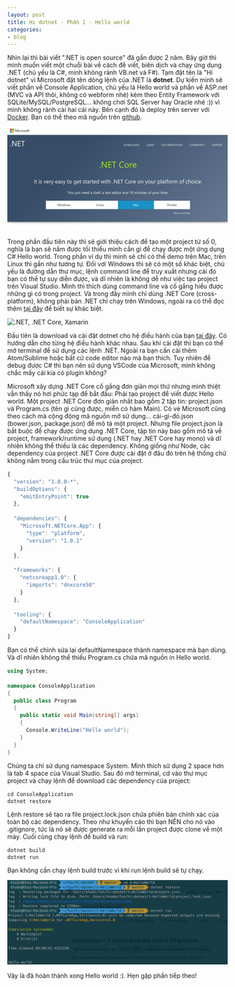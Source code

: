```yaml
---
layout: post
title: Hi dotnet - Phần 1 - Hello world
categories:
- blog
---
```


Nhìn lại thì bài viết ".NET is open source" đã gần được 2 năm. Bây giờ thì mình muốn viết một chuỗi bài về cách để viết, biên dịch và chạy ứng dụng .NET (chủ yếu là C#, mình không rảnh VB.net và F#). Tạm đặt tên là "Hi dotnet" vì Microsoft đặt tên dòng lệnh của .NET là **dotnet**. Dự kiến mình sẽ viết phần về Console Application, chủ yếu là Hello world và  phần về ASP.net (MVC và API thôi, không có webform nhé) kèm theo Entity Framework với SQLite/MySQL/PostgreSQL... không chơi SQL Server hay Oracle nhé :)) vì mình không rảnh cài hai cái này. Bên cạnh đó là deploy trên server với [Docker](https://www.docker.com/). Bạn có thể theo mã nguồn trên [github](https://github.com/nguyenkha/hi-dotnet).

![.NET Core](/assets/img/dotnet-0.png)

Trong phần đầu tiên này thì sẽ giới thiệu cách để tạo một project từ số 0, nghĩa là bạn sẽ nắm được tối thiểu mình cần gì để chạy được một ứng dụng C# Hello world. Trong phần ví dụ thì mình sẽ chỉ có thể demo trên Mac, trên Linux thì gần như tương tự. Đối vơi Windows thì sẽ có một số khác biệt, chủ yếu là đường dẫn thư mục, lệnh command line để truy xuất nhưng cái đó bạn có thể tự suy diễn được, và dĩ nhiên là không dễ như việc tạo project trên Visual Studio. Mình thì thích dùng command line và cố gắng hiểu được những gì có trong project. Và trong đây mình chỉ dùng .NET Core (cross-platform), không phải bản .NET chỉ chạy trên Windows, ngoài ra có thể đọc thêm [tại đây](https://blogs.msdn.microsoft.com/dotnet/2016/09/26/introducing-net-standard/) để biết sự khác biệt.

![.NET, .NET Core, Xamarin](https://msdnshared.blob.core.windows.net/media/2016/09/dotnet-tomorrow.png)

Đầu tiên là download và cài đặt dotnet cho hệ điều hành của bạn [tại đây](https://www.microsoft.com/net/core). Có hướng dẫn cho từng hệ điều hành khác nhau. Sau khi cài đặt thì bạn có thể mở terminal để sử dụng các lệnh .NET. Ngoài ra bạn cần cài thêm Atom/Sublime hoặc bất cứ code editor nào mà bạn thích. Tuy nhiên để debug được C# thì bạn nên sử dụng VSCode của Microsoft, mình không chắc mấy cái kia có plugin không?

Microsoft xây dựng .NET Core cố gắng đơn giản mọi thứ nhưng mình thiệt vẫn thấy nó hơi phức tạp để bắt đầu: Phải tạo project để viết được Hello world. Một project .NET Core đơn giản nhất bao gồm 2 tập tin: project.json và Program.cs (tên gì cũng được, miễn có hàm Main). Có vẻ Microsoft cũng theo cách mà cộng động mã nguồn mở sử dụng... cái-gì-đó.json (bower.json, package.json) để mô tả một project. Nhưng file project.json là bắt buộc để chạy được ứng dụng .NET Core, tập tin này bao gồm mô tả về project, framework/runtime sử dụng (.NET hay .NET Core hay mono) và dĩ nhiên không thể thiếu là các dependency. Không giống như Node, các dependency của project .NET Core được cài đặt ở đâu đó trên hệ thống chứ không nằm trong cấu trúc thư mục của project.

```javascript
{
  "version": "1.0.0-*",
  "buildOptions": {
    "emitEntryPoint": true
  },

  "dependencies": {
    "Microsoft.NETCore.App": {
      "type": "platform",
      "version": "1.0.1"
    }
  },

  "frameworks": {
    "netcoreapp1.0": {
      "imports": "dnxcore50"
    }
  },

  "tooling": {
    "defaultNamespace": "ConsoleApplication"
  }
}
```

Bạn có thể chỉnh sửa lại defaultNamespace thành namespace mà bạn dùng. Và dĩ nhiên không thể thiếu Program.cs chứa mã nguồn in Hello world.

```cs
using System;

namespace ConsoleApplication
{
  public class Program
  {
    public static void Main(string[] args)
    {
      Console.WriteLine("Hello world");
    }
  }
}
```

Chúng ta chỉ sử dụng namespace System. Mình thích sử dụng 2 space hơn là tab 4 space của Visual Studio. Sau đó mở terminal, cd vào thư mục project và chạy lệnh để download các dependency của project:

```
cd ConsoleApplication
dotnet restore
```

Lệnh restore sẽ tạo ra file project.lock.json chứa phiên bản chính xác của toàn bộ các dependency. Theo như khuyến cáo thì bạn NÊN cho nó vào .gitignore, tức là nó sẽ được generate ra mỗi lần project được clone về một máy. Cuối cùng chạy lệnh để build và run:

```
dotnet build
dotnet run
```

Bạn không cần chạy lệnh build trước vì khi run lệnh build sẽ tự chạy.

![Hello world](/assets/img/dotnet-1.png)

Vậy là đã hoàn thành xong Hello world :). Hẹn gặp phần tiếp theo!
